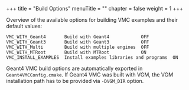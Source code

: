 +++
title = "Build Options"
menuTitle = ""
chapter = false
weight = 1
+++

Overview of the available options for building VMC examples and their default values:
```
VMC_WITH_Geant4       Build with Geant4            OFF
VMC_WITH_Geant3       Build with Geant3            OFF
VMC_WITH_Multi        Build with multiple engines  OFF
VMC_WITH_MTRoot       Build with MTRoot            ON
VMC_INSTALL_EXAMPLES  Install examples libraries and programs  ON
```

Geant4 VMC build options are automatically exported in `Geant4VMCConfig.cmake`. If Geant4 VMC  was built with VGM, the VGM installation path has to be provided via `-DVGM_DIR` option.
